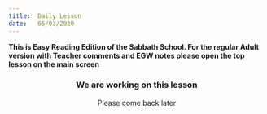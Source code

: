 ```yaml
---
title:  Daily Lesson
date:   05/03/2020
---
```


**This is Easy Reading Edition of the Sabbath School. For the regular Adult version with Teacher comments and EGW notes please open the top lesson on the main screen** 
### <center>We are working on this lesson</center>
<center>Please come back later</center>